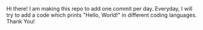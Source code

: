 Hi there!
I am making this repo to add one commit per day.
Everyday, I will try to add a code which prints "Hello, World!" in different coding languages.
Thank You!
